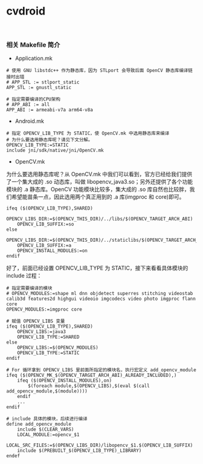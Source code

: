 # cvdroid

<br>

### 相关 Makefile 简介

*  Application.mk

```
# 使用 GNU libstdc++ 作为静态库，因为 STLport 会导致后面 OpenCV 静态库编译链接时出错
# APP_STL := stlport_static
APP_STL := gnustl_static

# 指定需要编译的CPU架构
# APP_ABI := all
APP_ABI := armeabi-v7a arm64-v8a
```

* Android.mk

```
# 指定 OPENCV_LIB_TYPE 为 STATIC，使 OpenCV.mk 中选用静态库来编译
# 为什么要选用静态库呢？请见下文分解。
OPENCV_LIB_TYPE:=STATIC
include jni/sdk/native/jni/OpenCV.mk
```

* OpenCV.mk

为什么要选用静态库呢？从 OpenCV.mk 中我们可以看到，官方已经给我们提供了一个集大成的 .so 动态库，叫做 libopencv_java3.so；另外还提供了各个功能模块的 .a 静态库。OpenCV 功能模块比较多，集大成的 .so 库自然也比较胖，我们希望能苗条一点，因此选用两个真正用到的 .a 库(imgproc 和 core)即可。

```
ifeq ($(OPENCV_LIB_TYPE),SHARED)
    OPENCV_LIBS_DIR:=$(OPENCV_THIS_DIR)/../libs/$(OPENCV_TARGET_ARCH_ABI)
    OPENCV_LIB_SUFFIX:=so
else
    OPENCV_LIBS_DIR:=$(OPENCV_THIS_DIR)/../staticlibs/$(OPENCV_TARGET_ARCH_ABI)
    OPENCV_LIB_SUFFIX:=a
    OPENCV_INSTALL_MODULES:=on
endif
```

好了，前面已经设置 OPENCV_LIB_TYPE 为 STATIC，接下来看看具体模块的 include 过程：

```
# 指定需要编译的模块
# OPENCV_MODULES:=shape ml dnn objdetect superres stitching videostab calib3d features2d highgui videoio imgcodecs video photo imgproc flann core
OPENCV_MODULES:=imgproc core

# 赋值 OPENCV_LIBS 变量
ifeq ($(OPENCV_LIB_TYPE),SHARED)
    OPENCV_LIBS:=java3
    OPENCV_LIB_TYPE:=SHARED
else
    OPENCV_LIBS:=$(OPENCV_MODULES)
    OPENCV_LIB_TYPE:=STATIC
endif

# For 循环拿到 OPENCV_LIBS 里前面所指定的模块名，执行宏定义 add_opencv_module
ifeq ($(OPENCV_MK_$(OPENCV_TARGET_ARCH_ABI)_ALREADY_INCLUDED),)
    ifeq ($(OPENCV_INSTALL_MODULES),on)
        $(foreach module,$(OPENCV_LIBS),$(eval $(call add_opencv_module,$(module))))
    endif
    ...
endif

# include 具体的模块，后续进行编译
define add_opencv_module
    include $(CLEAR_VARS)
    LOCAL_MODULE:=opencv_$1
    LOCAL_SRC_FILES:=$(OPENCV_LIBS_DIR)/libopencv_$1.$(OPENCV_LIB_SUFFIX)
    include $(PREBUILT_$(OPENCV_LIB_TYPE)_LIBRARY)
endef
```
